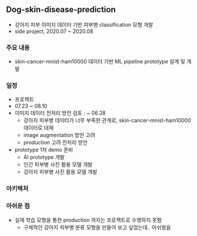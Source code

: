 ## Dog-skin-disease-prediction
- 강아지 피부 이미지 데이터 기반 피부병 classification 모형 개발
- side project, 2020.07 ~ 2020.08

### 주요 내용
- skin-cancer-mnist-ham10000 데이터 기반 ML pipeline prototype 설계 및 개발

### 일정
-  프로젝트 
  - 07.23 ~ 08.10
  - 이미지 데이터 전처리 방안 검토 : ~ 06.28
    - 강아지 피부병 데이터가 너무 부족한 관계로, skin-cancer-mnist-ham10000 데이터로 대체
    - image augmentation 방안 고려
    - production 고려 전처리 방안
  - prototype 1차 demo 준비
    - AI prototype 개발
    - 인간 피부병 사진 활용 모델 개발
    - 강아지 피부병 사진 활용 모델 개발

### 아키텍처




### 아쉬운 점
- 실제 학습 모형을 통한 production 까지는 프로젝트로 수행하지 못함
  - 구체적인 강아지 피부병 분류 모형을 만들어 보고 싶었는데.. 아쉬웠음

